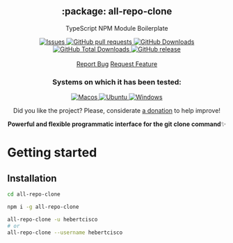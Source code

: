 <p align="center">
 <h2 align="center">:package: all-repo-clone</h2>
 <p align="center">TypeScript NPM Module Boilerplate</p>
  <p align="center">
    <a href="https://github.com/hebertcisco/all-repo-clone/issues">
      <img alt="Issues" src="https://img.shields.io/github/issues/hebertcisco/all-repo-clone?style=flat&color=336791" />
    </a>
    <a href="https://github.com/hebertcisco/all-repo-clone/pulls">
      <img alt="GitHub pull requests" src="https://img.shields.io/github/issues-pr/hebertcisco/all-repo-clone?style=flat&color=336791" />
    </a>
     <a href="https://github.com/hebertcisco/all-repo-clone">
      <img alt="GitHub Downloads" src="https://img.shields.io/npm/dw/all-repo-clone?style=flat&color=336791" />
    </a>
    <a href="https://github.com/hebertcisco/all-repo-clone">
      <img alt="GitHub Total Downloads" src="https://img.shields.io/npm/dt/all-repo-clone?color=336791&label=Total%20downloads" />
    </a>
 <a href="https://github.com/hebertcisco/all-repo-clone">
      <img alt="GitHub release" src="https://img.shields.io/github/release/hebertcisco/all-repo-clone.svg?style=flat&color=336791" />
    </a>
    <br />
    <br />
  <a href="https://github.com/hebertcisco/all-repo-clone/issues/new/choose">Report Bug</a>
  <a href="https://github.com/hebertcisco/all-repo-clone/issues/new/choose">Request Feature</a>
  </p>
 <h3 align="center">Systems on which it has been tested:</h3>
 <p align="center">
   <a href="https://www.apple.com/br/macos/">
      <img alt="Macos" src="https://img.shields.io/badge/mac%20os-000000?style=for-the-badge&logo=apple&logoColor=white&style=flat" />
    </a>
    <a href="https://ubuntu.com/download">
      <img alt="Ubuntu" src="https://img.shields.io/badge/Ubuntu-E95420?style=for-the-badge&logo=ubuntu&logoColor=white&style=flat" />
    </a>
    <a href="https://www.microsoft.com/pt-br/windows/">
      <img alt="Windows" src="https://img.shields.io/badge/Windows-0078D6?style=for-the-badge&logo=windows&logoColor=white&style=flat" />
    </a>
  </p>
<p align="center">Did you like the project? Please, considerate <a href="https://www.buymeacoffee.com/hebertcisco">a donation</a> to help improve!</p>

<p align="center"><strong>Powerful and flexible programmatic interface for the git clone command</strong>✨</p>


# Getting started

## Installation

```bash
cd all-repo-clone 
```
```bash
npm i -g all-repo-clone
```

```bash
all-repo-clone -u hebertcisco
# or
all-repo-clone --username hebertcisco
```
